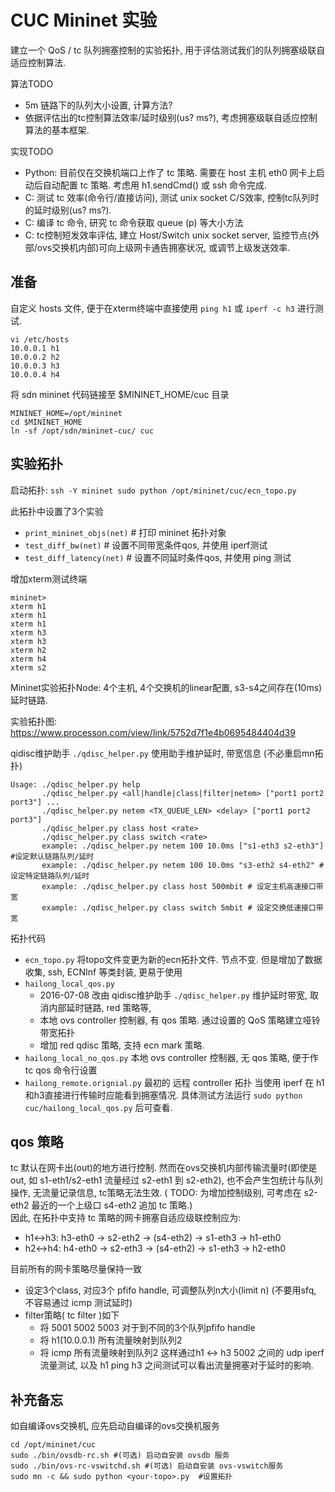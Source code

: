 # CUC Mininet 实验

建立一个 QoS / tc 队列拥塞控制的实验拓扑, 用于评估测试我们的队列拥塞级联自适应控制算法.   

算法TODO
- 5m 链路下的队列大小设置, 计算方法?
- 依据评估出的tc控制算法效率/延时级别(us? ms?), 考虑拥塞级联自适应控制算法的基本框架. 

实现TODO 
- Python: 目前仅在交换机端口上作了 tc 策略. 需要在 host 主机 eth0 网卡上启动后自动配置 tc 策略. 考虑用 h1.sendCmd() 或 ssh 命令完成.
- C: 测试 tc 效率(命令行/直接访问), 测试 unix socket C/S效率, 控制tc队列时的延时级别(us? ms?).
- C: 编译 tc 命令, 研究 tc 命令获取 queue (p) 等大小方法
- C: tc控制短发效率评估, 建立 Host/Switch unix socket server, 监控节点(外部/ovs交换机内部)可向上级网卡通告拥塞状况, 或调节上级发送效率.
 

## 准备

自定义 hosts 文件, 便于在xterm终端中直接使用 `ping h1` 或 `iperf -c h3` 进行测试. 
```
vi /etc/hosts
10.0.0.1 h1
10.0.0.2 h2
10.0.0.3 h3
10.0.0.4 h4
```

将 sdn mininet 代码链接至 $MININET_HOME/cuc 目录
```
MININET_HOME=/opt/mininet
cd $MININET_HOME
ln -sf /opt/sdn/mininet-cuc/ cuc
```

## 实验拓扑

启动拓扑: `ssh -Y mininet sudo python /opt/mininet/cuc/ecn_topo.py`

此拓扑中设置了3个实验
* `print_mininet_objs(net)`  # 打印 mininet 拓扑对象
* `test_diff_bw(net)`        # 设置不同带宽条件qos, 并使用 iperf测试
* `test_diff_latency(net)`   # 设置不同延时条件qos, 并使用 ping 测试

增加xterm测试终端
```
mininet>
xterm h1
xterm h1
xterm h1
xterm h3
xterm h3
xterm h2
xterm h4
xterm s2
```

Mininet实验拓扑Node: 4个主机, 4个交换机的linear配置, s3-s4之间存在(10ms)延时链路.

实验拓扑图: https://www.processon.com/view/link/5752d7f1e4b0695484404d39

qidisc维护助手 `./qdisc_helper.py` 使用助手维护延时, 带宽信息 (不必重启mn拓扑)
```
Usage: ./qdisc_helper.py help
       ./qdisc_helper.py <all|handle|class|filter|netem> ["port1 port2 port3"] ...
       ./qdisc_helper.py netem <TX_QUEUE_LEN> <delay> ["port1 port2 port3"]
       ./qdisc_helper.py class host <rate>
       ./qdisc_helper.py class switch <rate>
       example: ./qdisc_helper.py netem 100 10.0ms ["s1-eth3 s2-eth3"] #设定默认链路队列/延时
       example: ./qdisc_helper.py netem 100 10.0ms "s3-eth2 s4-eth2" #设定特定链路队列/延时
       example: ./qdisc_helper.py class host 500mbit # 设定主机高速接口带宽
       example: ./qdisc_helper.py class switch 5mbit # 设定交换低速接口带宽
```

拓扑代码
- `ecn_topo.py` 将topo文件变更为新的ecn拓扑文件. 节点不变. 但是增加了数据收集, ssh, ECNInf 等类封装, 更易于使用
- `hailong_local_qos.py` 
     * 2016-07-08 改由 qidisc维护助手 `./qdisc_helper.py` 维护延时带宽, 取消内部延时链路, red 策略等, 
     * 本地 ovs controller 控制器, 有 qos 策略.  通过设置的 QoS 策略建立哑铃带宽拓扑 
     * 增加 red qdisc 策略, 支持 ecn mark 策略. 
- `hailong_local_no_qos.py`  本地 ovs controller 控制器, 无 qos 策略, 便于作 tc qos 命令行设置
- `hailong_remote.orignial.py` 最初的 远程 controller 拓扑
当使用 iperf 在 h1和h3直接进行传输时应能看到拥塞情况. 具体测试方法运行 `sudo python cuc/hailong_local_qos.py` 后可查看.

## qos 策略
tc 默认在网卡出(out)的地方进行控制. 然而在ovs交换机内部传输流量时(即使是out, 如 s1-eth1/s2-eth1 流量经过 s2-eth1 到 s2-eth2), 
也不会产生包统计与队列操作,  无流量记录信息, tc策略无法生效.  ( TODO: 为增加控制级别, 可考虑在 s2-eth2 最近的一个上级口 s4-eth2 追加 tc 策略.)  
因此, 在拓扑中支持 tc 策略的网卡拥塞自适应级联控制应为:  
- h1<->h3: h3-eth0 -> s2-eth2 -> (s4-eth2) -> s1-eth3 -> h1-eth0
- h2<->h4: h4-eth0 -> s2-eth3 -> (s4-eth2) -> s1-eth3 -> h2-eth0

目前所有的网卡策略尽量保持一致
- 设定3个class, 对应3个 pfifo handle, 可调整队列n大小(limit n) (不要用sfq, 不容易通过 icmp 测试延时)
- filter策略( tc filter )如下
    * 将 5001 5002 5003 对于到不同的3个队列pfifo handle
    * 将 h1(10.0.0.1) 所有流量映射到队列2 
    * 将 icmp 所有流量映射到队列2
这样通过h1 <-> h3 5002 之间的 udp iperf 流量测试, 以及 h1 ping h3 之间测试可以看出流量拥塞对于延时的影响.


## 补充备忘

如自编译ovs交换机, 应先启动自编译的ovs交换机服务
```
cd /opt/mininet/cuc
sudo ./bin/ovsdb-rc.sh #(可选) 启动自安装 ovsdb 服务
sudo ./bin/ovs-rc-vswitchd.sh #(可选) 启动自安装 ovs-vswitch服务
sudo mn -c && sudo python <your-topo>.py  #设置拓扑
```

